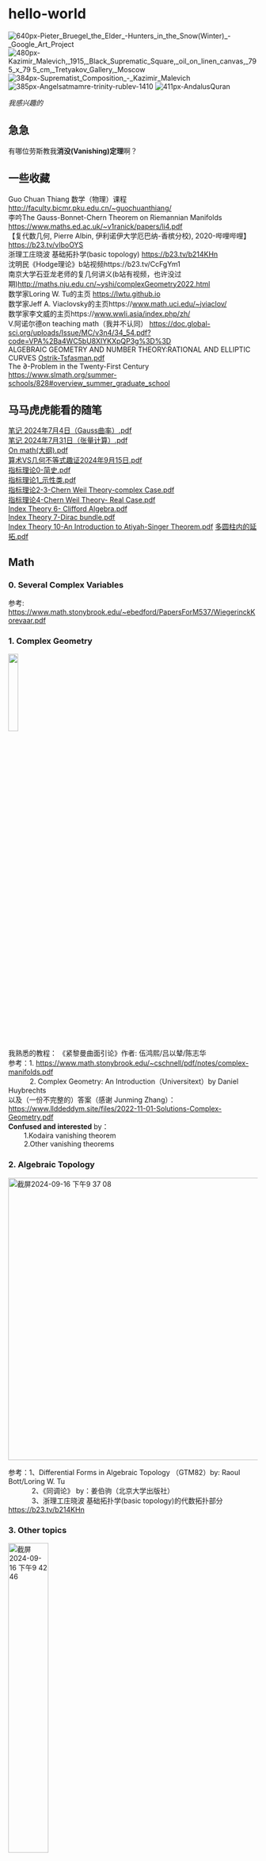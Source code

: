 # hello-world
![640px-Pieter_Bruegel_the_Elder_-_Hunters_in_the_Snow_(Winter)_-_Google_Art_Project](https://github.com/user-attachments/assets/fe4b0f17-1bb4-4d07-83ee-b71dd61a8410)
![480px-Kazimir_Malevich,_1915,_Black_Suprematic_Square,_oil_on_linen_canvas,_79 5_x_79 5_cm,_Tretyakov_Gallery,_Moscow](https://github.com/user-attachments/assets/79329025-a976-4a0f-8ac9-6081cd059f89)
![384px-Suprematist_Composition_-_Kazimir_Malevich](https://github.com/user-attachments/assets/54a2af2e-c43a-4ab6-ad39-5d042e4efc8d)
![385px-Angelsatmamre-trinity-rublev-1410](https://github.com/user-attachments/assets/316874e1-5e24-42a7-9d78-df6e4d0ec9ed)
![411px-AndalusQuran](https://github.com/user-attachments/assets/42ed3194-edf8-4562-bed4-b759744322d1)


_我感兴趣的_
## 急急
有哪位劳斯教我**消没(Vanishing)定理**啊？
## 一些收藏
Guo Chuan Thiang 数学（物理）课程 http://faculty.bicmr.pku.edu.cn/~guochuanthiang/  
李吟The Gauss-Bonnet-Chern Theorem on Riemannian Manifolds https://www.maths.ed.ac.uk/~v1ranick/papers/li4.pdf  
【复代数几何, Pierre Albin, 伊利诺伊大学厄巴纳-香槟分校), 2020-哔哩哔哩】 https://b23.tv/vIboOYS  
浙理工庄晓波 基础拓扑学(basic topology) https://b23.tv/b214KHn  
沈明民《Hodge理论》b站视频https://b23.tv/CcFgYm1  
南京大学石亚龙老师的复几何讲义(b站有视频，也许没过期)http://maths.nju.edu.cn/~yshi/complexGeometry2022.html  
数学家Loring W. Tu的主页 https://lwtu.github.io  
数学家Jeff A. Viaclovsky的主页https://www.math.uci.edu/~jviaclov/  
数学家李文威的主页https://www.wwli.asia/index.php/zh/  
V.阿诺尔德on teaching math（我并不认同） https://doc.global-sci.org/uploads/Issue/MC/v3n4/34_54.pdf?code=VPA%2Ba4WC5bU8XIYKXpQP3g%3D%3D  
ALGEBRAIC GEOMETRY AND NUMBER THEORY:RATIONAL AND ELLIPTIC CURVES [Ostrik-Tsfasman.pdf](https://github.com/user-attachments/files/17004503/Ostrik-Tsfasman.pdf)  
The ∂-Problem in the Twenty-First Century https://www.slmath.org/summer-schools/828#overview_summer_graduate_school

## 马马虎虎能看的随笔
[笔记 2024年7月4日（Gauss曲率）.pdf](https://github.com/user-attachments/files/17002811/2024.7.4.Gauss.pdf)  
[笔记 2024年7月31日（张量计算）.pdf](https://github.com/user-attachments/files/17002817/2024.7.31.pdf)    
[On math(大纲).pdf](https://github.com/user-attachments/files/17039580/On.math.pdf)  
[算术VS几何不等式趣证2024年9月15日.pdf](https://github.com/user-attachments/files/17045189/VS.2024.9.15.pdf)  
[指标理论0-简史.pdf](https://github.com/user-attachments/files/17486335/0-.pdf)  
[指标理论1_示性类.pdf](https://github.com/user-attachments/files/17486340/1_.pdf)  
[指标理论2-3-Chern Weil Theory-complex Case.pdf](https://github.com/user-attachments/files/17609836/2-3-Chern.Weil.Theory-complex.Case.pdf)   
[指标理论4-Chern Weil Theory- Real Case.pdf](https://github.com/user-attachments/files/17609844/4-Chern.Weil.Theory-.Real.Case.pdf)   
[Index Theory 6- Clifford Algebra.pdf](https://github.com/user-attachments/files/17891643/Index.Theory.6-.Clifford.Algebra.pdf)  
[Index Theory 7-Dirac bundle.pdf](https://github.com/user-attachments/files/17891647/Index.Theory.7-Dirac.bundle.pdf)    
[Index Theory 10-An Introduction to Atiyah-Singer Theorem.pdf](https://github.com/user-attachments/files/18072603/Index.Theory.10-An.Introduction.to.Atiyah-Singer.Theorem.pdf)
[多圆柱内的延拓.pdf](https://github.com/user-attachments/files/17943022/default.pdf)  

## Math
### 0. Several Complex Variables
参考: https://www.math.stonybrook.edu/~ebedford/PapersForM537/WiegerinckKorevaar.pdf
### 1. Complex Geometry
<img src="https://github.com/user-attachments/assets/28e75ec9-1324-4238-a4c5-7c841b645b0b" width="20%">


我熟悉的教程：
《紧黎曼曲面引论》作者: 伍鸿熙/吕以辇/陈志华  
参考：1. https://www.math.stonybrook.edu/~cschnell/pdf/notes/complex-manifolds.pdf  
&#160;&#160;&#160;&#160;&#160;&#160;&#160;&#160;&#160;&#160;&#160;2. Complex Geometry: An Introduction（Universitext）by Daniel Huybrechts  
以及（一份不完整的）答案（感谢 Junming Zhang）：https://www.llddeddym.site/files/2022-11-01-Solutions-Complex-Geometry.pdf  
**Confused and interested** by：  
&#160;&#160;&#160;&#160;&#160;&#160;&#160;&#160;1.Kodaira vanishing theorem  
&#160;&#160;&#160;&#160;&#160;&#160;&#160;&#160;2.Other vanishing theorems  
### 2. Algebraic Topology
<img width="569" alt="截屏2024-09-16 下午9 37 08" src="https://github.com/user-attachments/assets/99ad2731-138a-4866-bae4-0cc09c879f5f">


参考：1、Differential Forms in Algebraic Topology （GTM82）by: Raoul Bott/Loring W. Tu   
&#160;&#160;&#160;&#160;&#160;&#160;&#160;&#160;&#160;&#160;&#160;&#160;2、《同调论》 by：姜伯驹（北京大学出版社）  
&#160;&#160;&#160;&#160;&#160;&#160;&#160;&#160;&#160;&#160;&#160;&#160;3、浙理工庄晓波 基础拓扑学(basic topology)的代数拓扑部分 https://b23.tv/b214KHn 
### 3. Other topics
<img alt="截屏2024-09-16 下午9 42 46" src="https://github.com/user-attachments/assets/a82840e6-2bc4-479a-853d-70f0b54113ec" width="40%">

参考：1、《黎曼几何初步》 by&#160;&#160;&#160;伍鸿熙/沈纯理/虞言林  
&#160;&#160;&#160;&#160;&#160;&#160;&#160;&#160;&#160;&#160;&#160;&#160;2、《黎曼几何选讲》 by&#160;&#160;&#160;伍鸿熙/陈维桓  
Get interested in：  
&#160;&#160;&#160;&#160;&#160;&#160;&#160;&#160;&#160;&#160;&#160;&#160;1、Index Theory  
## 分析与论证（以及胡扯）
<img src="https://github.com/user-attachments/assets/1f655707-60f0-4062-abd2-81d642ff6a41" width="20%">
  
&#160;&#160;&#160;&#160;&#160;&#160;&#160;&#160;&#160;~~这个人结过五次婚~~      
  
### 1. F*cking Schools！！！！！（自由学习&必须警惕学校）
参考：https://supermemo.guru/wiki/SuperMemo_Guru  
或知乎up主：https://www.zhihu.com/people/L.M.Sherlock
### 2. 分析哲学
《逻辑哲学论》 by&#160;&#160;&#160;路德维希·维特根斯坦  
《<逻辑哲学论> 研究》by&#160;&#160;&#160;韩林合  
《分析的形而上学》by&#160;&#160;&#160;韩林合  
《虚己以游世——〈庄子〉哲学研究》by&#160;&#160;&#160;韩林合  
《从数学哲学到物理主义》 by&#160;&#160;&#160;叶峰  
### 3. 丹尼尔·丹尼特 的著作
### 4. 丘奇兰德夫妇 的著作
### 5. 《哥德尔、艾舍尔、巴赫——集异璧之大成》侯世达 
<img src="https://github.com/user-attachments/assets/24d7f57e-da6a-494c-b7e3-51c4a4017279" width="20%">

### 6. 科幻 von 斯坦尼斯瓦夫·莱姆（波兰）
#### 《技术大全》
<img src="https://github.com/user-attachments/assets/a53e8a16-dc2d-400e-b704-151465791d2c" width="20%">

#### 《泥人十四》
#### 莱姆的其它小说

### 7.松本清张
### 8.《名侦探柯南》
<img src="https://github.com/user-attachments/assets/f3dcf96a-abf4-4d79-87bf-02b89a64a8bf" width="20%">
<img src="https://github.com/user-attachments/assets/8502d9d1-4dbe-4b58-9548-1f0bf59f635f" width="20%">
<img src="https://github.com/user-attachments/assets/abbed50a-3694-4886-a353-3caeec47f1a1" width="20%">
<img src="https://github.com/user-attachments/assets/69fbd82e-f1f7-4551-bb98-7ec2d3d41b82" width="20%">
<img src="https://github.com/user-attachments/assets/aa1f5257-903e-4d81-8b24-48a864c96673" width="20%">
<img src="https://github.com/user-attachments/assets/3b8d78dc-f8e2-4388-a122-9c91f3269078" width="20%">



